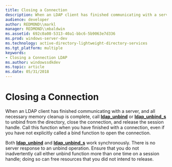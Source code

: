 ```yaml
---
title: Closing a Connection
description: When an LDAP client has finished communicating with a server, and all necessary memory cleanup is complete, call ldap\_unbind or ldap\_unbind\_s to unbind from the directory, close the connection, and release the session handle.
audience: developer
author: REDMOND\\markl
manager: REDMOND\\mbaldwin
ms.assetid: 692c0a08-5313-40a1-bbc6-5b9063e7d336
ms.prod: windows-server-dev
ms.technology: active-directory-lightweight-directory-services
ms.tgt_platform: multiple
keywords:
- Closing a Connection LDAP
ms.author: windowssdkdev
ms.topic: article
ms.date: 05/31/2018
---
```


# Closing a Connection

When an LDAP client has finished communicating with a server, and all necessary memory cleanup is complete, call [**ldap\_unbind**](/previous-versions/windows/desktop/api/Winldap/nf-winldap-ldap_unbind) or [**ldap\_unbind\_s**](/previous-versions/windows/desktop/api/Winldap/nf-winldap-ldap_unbind_s) to unbind from the directory, close the connection, and release the session handle. Call this function when you have finished with a connection, even if you have not explicitly called a bind function to open the connection.

Both [**ldap\_unbind**](/previous-versions/windows/desktop/api/Winldap/nf-winldap-ldap_unbind) and [**ldap\_unbind\_s**](/previous-versions/windows/desktop/api/Winldap/nf-winldap-ldap_unbind_s) work synchronously. There is no server response to an unbind operation. Ensure that you do not inadvertently call either unbind function more than one time on a session handle; doing so can free resources that you did not intend to release.

 

 





